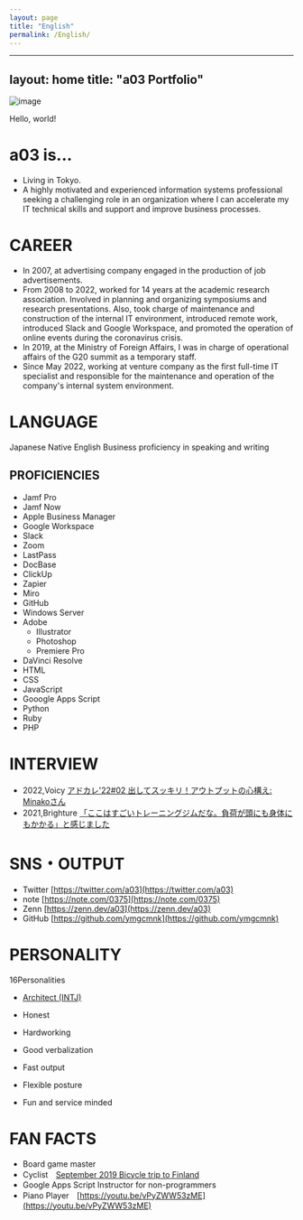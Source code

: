 ```yaml
---
layout: page
title: "English"
permalink: /English/
---
```


---
layout: home
title: "a03 Portfolio"
---

![image](https://user-images.githubusercontent.com/20861176/232205747-72523a82-ed82-4cd2-910e-39bad051c750.png)


Hello, world!

# a03 is...
- Living in Tokyo.
- A highly motivated and experienced information systems professional seeking a challenging role in an organization where I can accelerate  my IT technical skills and support and improve business processes.


# CAREER
- In 2007, at advertising company engaged in the production of job advertisements.
- From 2008 to 2022, worked for 14 years at the academic research association. Involved in planning and organizing symposiums and research presentations. Also, took charge of maintenance and construction of the internal IT environment, introduced remote work, introduced Slack and Google Workspace, and promoted the operation of online events during the coronavirus crisis.
- In 2019, at the Ministry of Foreign Affairs, I was in charge of operational affairs of the G20 summit as a temporary staff.
- Since May 2022, working at venture company as the first full-time IT specialist and responsible for the maintenance and operation of the company's internal system environment.


# LANGUAGE
Japanese	Native
English	Business proficiency in speaking and writing 

## PROFICIENCIES
- Jamf Pro
- Jamf Now
- Apple Business Manager
- Google Workspace
- Slack
- Zoom
- LastPass
- DocBase
- ClickUp
- Zapier
- Miro
- GitHub
- Windows Server
- Adobe
  - Illustrator
  - Photoshop
  - Premiere Pro
- DaVinci Resolve
- HTML
- CSS
- JavaScript
- Gooogle Apps Script
- Python
- Ruby
- PHP

# INTERVIEW
- 2022,Voicy [アドカレ'22#02 出してスッキリ！アウトプットの心構え: Minakoさん](https://voicy.jp/channel/2986/427594)
- 2021,Brighture [「ここはすごいトレーニングジムだな。負荷が頭にも身体にもかかる」と感じました](https://brighture.jp/voice/973)


# SNS・OUTPUT
- Twitter	[https://twitter.com/a03](https://twitter.com/a03)
- note 	[https://note.com/0375](https://note.com/0375)
- Zenn	[https://zenn.dev/a03](https://zenn.dev/a03)
- GitHub	[https://github.com/ymgcmnk](https://github.com/ymgcmnk)

# PERSONALITY
16Personalities
- [Architect (INTJ)](https://www.16personalities.com/intj-personality)


- Honest
- Hardworking
- Good verbalization
- Fast output
- Flexible posture
- Fun and service minded

# FAN FACTS
- Board game master
- Cyclist　[September 2019 Bicycle trip to Finland](https://note.com/0375/m/m07007cc8eb9c) 
- Google Apps Script Instructor for non-programmers
- Piano Player　[https://youtu.be/vPyZWW53zME](https://youtu.be/vPyZWW53zME)


